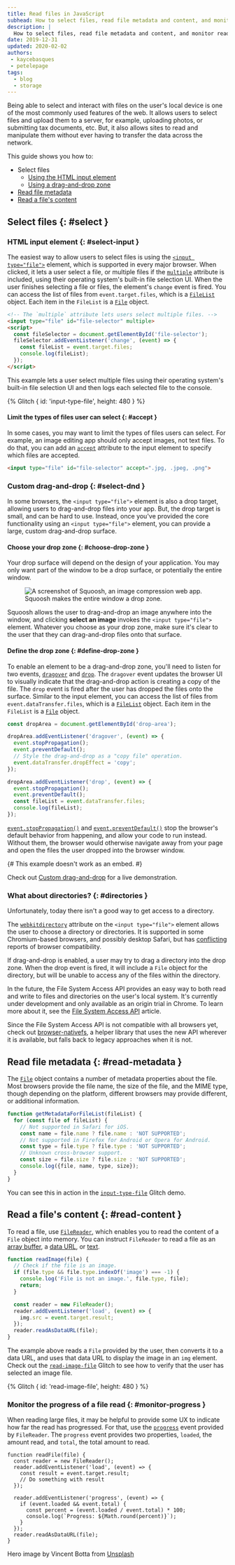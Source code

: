 ```yaml
---
title: Read files in JavaScript
subhead: How to select files, read file metadata and content, and monitor read progress.
description: |
  How to select files, read file metadata and content, and monitor read progress.
date: 2019-12-31
updated: 2020-02-02
authors:
 - kaycebasques
 - petelepage
tags:
  - blog
  - storage
---
```


Being able to select and interact with files on the user's local device is
one of the most commonly used features of the web. It allows users to select
files and upload them to a server, for example, uploading photos, or
submitting tax documents, etc. But, it also allows sites to read and
manipulate them without ever having to transfer the data across the network.

This guide shows you how to:

* Select files
  * [Using the HTML input element](#select-input)
  * [Using a drag-and-drop zone](#select-dnd)
* [Read file metadata](#read-metadata)
* [Read a file's content](#read-content)

## Select files {: #select }

### HTML input element {: #select-input }

The easiest way to allow users to select files is using the
[`<input type="file">`][mdn-file-input] element, which is supported in every
major browser. When clicked, it lets a user select a file, or multiple files
if the [`multiple`][mdn-file-input-attributes] attribute is included, using
their operating system's built-in file selection UI. When the user finishes
selecting a file or files, the element's `change` event is fired. You can
access the list of files from `event.target.files`, which is a
[`FileList`][mdn-filelist] object. Each item in the `FileList` is a
[`File`][mdn-file] object.

```html
<!-- The `multiple` attribute lets users select multiple files. -->
<input type="file" id="file-selector" multiple>
<script>
  const fileSelector = document.getElementById('file-selector');
  fileSelector.addEventListener('change', (event) => {
    const fileList = event.target.files;
    console.log(fileList);
  });
</script>
```

This example lets a user select multiple files using their operating system's
built-in file selection UI and then logs each selected file to the console.

{% Glitch {
  id: 'input-type-file',
  height: 480
} %}

#### Limit the types of files user can select {: #accept }

In some cases, you may want to limit the types of files users can select.
For example, an image editing app should only accept images, not text files.
To do that, you can add an [`accept`][mdn-file-input-attributes] attribute to
the input element to specify which files are accepted.

```html
<input type="file" id="file-selector" accept=".jpg, .jpeg, .png">
```

### Custom drag-and-drop {: #select-dnd }

In some browsers, the `<input type="file">` element is also a drop target,
allowing users to drag-and-drop files into your app. But, the drop target is
small, and can be hard to use. Instead, once you've provided the core
functionality using an `<input type="file">` element, you can provide a
large, custom drag-and-drop surface.

#### Choose your drop zone {: #choose-drop-zone }

Your drop surface will depend on the design of your application. You may
only want part of the window to be a drop surface, or potentially the entire
window.

<figure class="w-figure">
  <img src="squoosh.png" class="w-screenshot w-screenshot--filled"
       alt="A screenshot of Squoosh, an image compression web app.">
  <figcaption class="w-figcaption">
    Squoosh makes the entire window a drop zone.
  </figcaption>
</figure>

Squoosh allows the user to drag-and-drop an image anywhere into the window,
and clicking **select an image** invokes the `<input type="file">` element.
Whatever you choose as your drop zone, make sure it's clear to the user that
they can drag-and-drop files onto that surface.

#### Define the drop zone {: #define-drop-zone }

To enable an element to be a drag-and-drop zone, you'll need to listen for
two events, [`dragover`][mdn-dragover] and [`drop`][mdn-drop]. The `dragover`
event updates the browser UI to visually indicate that the drag-and-drop
action is creating a copy of the file. The `drop` event is fired after the
user has dropped the files onto the surface. Similar to the input element,
you can access the list of files from `event.dataTransfer.files`, which is
a [`FileList`][mdn-filelist] object. Each item in the `FileList` is a
[`File`][mdn-file] object.

```js
const dropArea = document.getElementById('drop-area');

dropArea.addEventListener('dragover', (event) => {
  event.stopPropagation();
  event.preventDefault();
  // Style the drag-and-drop as a "copy file" operation.
  event.dataTransfer.dropEffect = 'copy';
});

dropArea.addEventListener('drop', (event) => {
  event.stopPropagation();
  event.preventDefault();
  const fileList = event.dataTransfer.files;
  console.log(fileList);
});
```

[`event.stopPropagation()`][mdn-stoppropagation] and
[`event.preventDefault()`][mdn-preventdefault] stop the browser's default
behavior from happening, and allow your code to run instead. Without them,
the browser would otherwise navigate away from your page and open the files
the user dropped into the browser window.

{# This example doesn't work as an embed. #}

Check out [Custom drag-and-drop][glitch-drag-and-drop] for a live demonstration.

### What about directories? {: #directories }

Unfortunately, today there isn't a good way to get access to a directory.

The [`webkitdirectory`][mdn-webkitdirectory] attribute on the
`<input type="file">` element allows the user to choose a directory or
directories. It is supported in some Chromium-based browsers, and possibly
desktop Safari, but has [conflicting][caniuse-webkitdirectory] reports of
browser compatibility.

If drag-and-drop is enabled, a user may try to drag a directory into the
drop zone. When the drop event is fired, it will include a `File` object for
the directory, but will be unable to access any of the files within the
directory.

In the future, the File System Access API provides an easy way to both read
and write to files and directories on the user's local system. It's currently
under development and only available as an origin trial in Chrome. To learn
more about it, see the [File System Access API][file-system-access] article.

Since the File System Access API is not compatible with all browsers yet,
check out [browser-nativefs](https://github.com/GoogleChromeLabs/browser-nativefs),
a helper library that uses the new API wherever it is available, but falls
back to legacy approaches when it is not.

## Read file metadata {: #read-metadata }

The [`File`][mdn-file] object contains a number of metadata properties about
the file. Most browsers provide the file name, the size of the file, and the
MIME type, though depending on the platform, different browsers may provide
different, or additional information.

```js
function getMetadataForFileList(fileList) {
  for (const file of fileList) {
    // Not supported in Safari for iOS.
    const name = file.name ? file.name : 'NOT SUPPORTED';
    // Not supported in Firefox for Android or Opera for Android.
    const type = file.type ? file.type : 'NOT SUPPORTED';
    // Unknown cross-browser support.
    const size = file.size ? file.size : 'NOT SUPPORTED';
    console.log({file, name, type, size});
  }
}
```

You can see this in action in the [`input-type-file`][glitch-input-demo]
Glitch demo.

## Read a file's content {: #read-content }

To read a file, use [`FileReader`][mdn-filereader], which enables you to read
the content of a `File` object into memory. You can instruct `FileReader`
to read a file as an [array buffer][mdn-filereader-as-buffer], a
[data URL][mdn-filereader-as-dataurl], or [text][mdn-filereader-as-text].

```js
function readImage(file) {
  // Check if the file is an image.
  if (file.type && file.type.indexOf('image') === -1) {
    console.log('File is not an image.', file.type, file);
    return;
  }

  const reader = new FileReader();
  reader.addEventListener('load', (event) => {
    img.src = event.target.result;
  });
  reader.readAsDataURL(file);
}
```

The example above reads a `File` provided by the user, then converts it to a
data URL, and uses that data URL to display the image in an `img` element.
Check out the [`read-image-file`][glitch-read-image] Glitch to see how to
verify that the user has selected an image file.

{% Glitch {
  id: 'read-image-file',
  height: 480
} %}

### Monitor the progress of a file read {: #monitor-progress }

When reading large files, it may be helpful to provide some UX to indicate
how far the read has progressed. For that, use the
[`progress`][mdn-filereader-progress] event provided by `FileReader`. The
`progress` event provides two properties, `loaded`, the amount read, and
`total`, the total amount to read.

```js/7-12
function readFile(file) {
  const reader = new FileReader();
  reader.addEventListener('load', (event) => {
    const result = event.target.result;
    // Do something with result
  });

  reader.addEventListener('progress', (event) => {
    if (event.loaded && event.total) {
      const percent = (event.loaded / event.total) * 100;
      console.log(`Progress: ${Math.round(percent)}`);
    }
  });
  reader.readAsDataURL(file);
}
```

Hero image by Vincent Botta from [Unsplash](https://unsplash.com/photos/bv_rJXpNU9I)

[mdn-file-input]: https://developer.mozilla.org/en-US/docs/Web/HTML/Element/input/file
[mdn-file-input-attributes]: https://developer.mozilla.org/en-US/docs/Web/HTML/Element/input/file#Additional_attributes
[mdn-filelist]: https://developer.mozilla.org/en-US/docs/Web/API/FileList
[mdn-file]: https://developer.mozilla.org/en-US/docs/Web/API/File
[mdn-dragover]: https://developer.mozilla.org/en-US/docs/Web/API/Document/dragover_event
[mdn-drop]: https://developer.mozilla.org/en-US/docs/Web/API/Document/drop_event
[file-system-access]: /file-system-access/
[mdn-filereader]: https://developer.mozilla.org/en-US/docs/Web/API/FileReader
[mdn-filereader-as-buffer]: https://developer.mozilla.org/docs/Web/API/FileReader/readAsArrayBuffer
[mdn-filereader-as-dataurl]: https://developer.mozilla.org/docs/Web/API/FileReader/readAsDataURL
[mdn-filereader-as-text]: https://developer.mozilla.org/docs/Web/API/FileReader/readAsText
[mdn-filereader-progress]: https://developer.mozilla.org/en-US/docs/Web/API/FileReader/progress_event
[mdn-stoppropagation]: https://developer.mozilla.org/en-US/docs/Web/API/Event/stopPropagation
[mdn-preventdefault]: https://developer.mozilla.org/en-US/docs/Web/API/Event/preventDefault
[mdn-webkitdirectory]: https://developer.mozilla.org/en-US/docs/Web/API/HTMLInputElement/webkitdirectory
[glitch-read-image]: https://read-image-file.glitch.me/
[glitch-input-demo]: https://input-type-file.glitch.me/
[glitch-drag-and-drop]: https://custom-drag-and-drop.glitch.me/
[caniuse-webkitdirectory]: https://caniuse.com/#search=webkitdirectory
